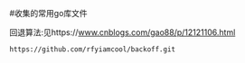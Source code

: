 #收集的常用go库文件

回退算法:见https://www.cnblogs.com/gao88/p/12121106.html

```
https://github.com/rfyiamcool/backoff.git
```
